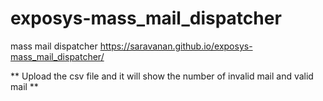 # exposys-mass_mail_dispatcher
mass mail dispatcher
https://saravanan.github.io/exposys-mass_mail_dispatcher/




** Upload the csv file and it will show the number of invalid mail and valid mail **
